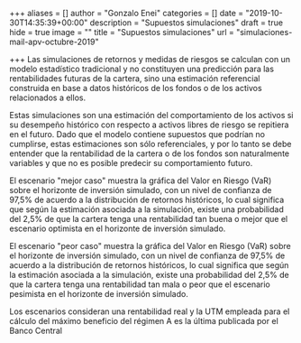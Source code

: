 +++
aliases = []
author = "Gonzalo Enei"
categories = []
date = "2019-10-30T14:35:39+00:00"
description = "Supuestos simulaciones"
draft = true
hide = true
image = ""
title = "Supuestos simulaciones"
url = "simulaciones-mail-apv-octubre-2019"

+++
Las simulaciones de retornos y medidas de riesgos se calculan con un modelo estadístico tradicional y no constituyen una predicción para las rentabilidades futuras de la cartera, sino una estimación referencial construida en base a datos históricos de los fondos o de los activos relacionados a ellos.

  
Estas simulaciones son una estimación del comportamiento de los activos si su desempeño histórico con respecto a activos libres de riesgo se repitiera en el futuro. Dado que el modelo contiene supuestos que podrían no cumplirse, estas estimaciones son sólo referenciales, y por lo tanto se debe entender que la rentabilidad de la cartera o de los fondos son naturalmente variables y que no es posible predecir su comportamiento futuro.

  
El escenario "mejor caso" muestra la gráfica del Valor en Riesgo (VaR) sobre el horizonte de inversión simulado, con un nivel de confianza de 97,5% de acuerdo a la distribución de retornos históricos, lo cual significa que según la estimación asociada a la simulación, existe una probabilidad del 2,5% de que la cartera tenga una rentabilidad tan buena o mejor que el escenario optimista en el horizonte de inversión simulado.

  
El escenario "peor caso" muestra la gráfica del Valor en Riesgo (VaR) sobre el horizonte de inversión simulado, con un nivel de confianza de 97,5% de acuerdo a la distribución de retornos históricos, lo cual significa que según la estimación asociada a la simulación, existe una probabilidad del 2,5% de que la cartera tenga una rentabilidad tan mala o peor que el escenario pesimista en el horizonte de inversión simulado.

  
Los escenarios consideran una rentabilidad real y la UTM empleada para el cálculo del máximo beneficio del régimen A es la última publicada por el Banco Central